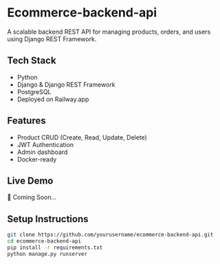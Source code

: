 # Ecommerce-backend-api

A scalable backend REST API for managing products, orders, and users using Django REST Framework.

## Tech Stack
- Python
- Django & Django REST Framework
- PostgreSQL
- Deployed on Railway.app

## Features
- Product CRUD (Create, Read, Update, Delete)
- JWT Authentication
- Admin dashboard
- Docker-ready

## Live Demo
🚀 Coming Soon...

## Setup Instructions
```bash
git clone https://github.com/yourusername/ecommerce-backend-api.git
cd ecommerce-backend-api
pip install -r requirements.txt
python manage.py runserver
